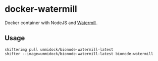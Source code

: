 # docker-watermill

Docker container with NodeJS and [Watermill](https://github.com/bionode/bionode-watermill).

Usage
-----

    shifterimg pull ummidock/bionode-watermill-latest
    shifter --image=ummidock/bionode-watermill-latest bionode-watermill